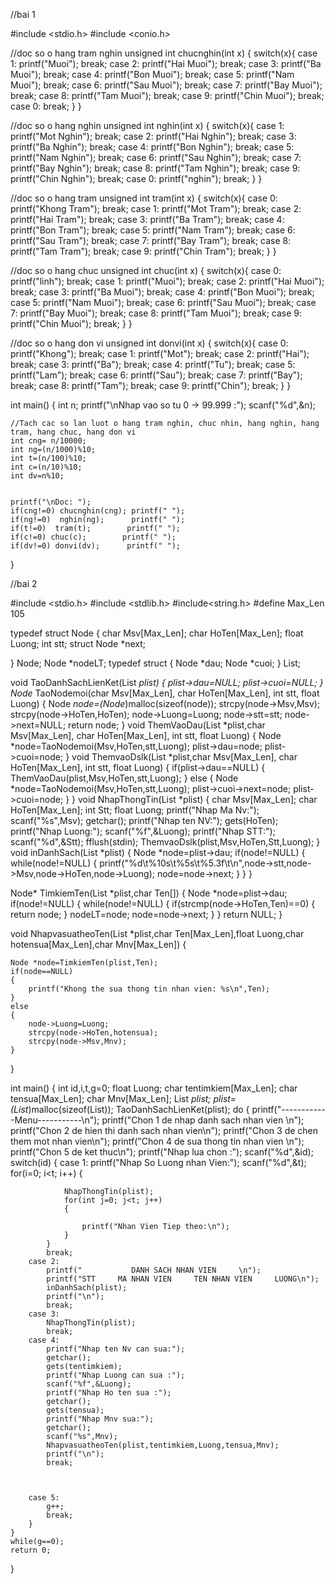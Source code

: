 //bai 1


#include <stdio.h>
#include <conio.h>

//doc so o hang tram nghin
unsigned int chucnghin(int x)
{
    switch(x){
        case 1:
            printf("Muoi");
            break;
        case 2:
            printf("Hai Muoi");
            break;
        case 3:
            printf("Ba Muoi");
            break;
        case 4:
            printf("Bon Muoi");
            break;
        case 5:
            printf("Nam Muoi");
            break;
        case 6:
            printf("Sau Muoi");
            break;
        case 7:
            printf("Bay Muoi");
            break;
        case 8:
            printf("Tam Muoi");
            break;
        case 9:
            printf("Chin Muoi");
            break;
        case 0:
            break;
    }
}

//doc so o hang nghin
unsigned int nghin(int x)
{
    switch(x){
        case 1:
            printf("Mot Nghin");
            break;
        case 2:
            printf("Hai Nghin");
            break;
        case 3:
            printf("Ba Nghin");
            break;
        case 4:
            printf("Bon Nghin");
            break;
        case 5:
            printf("Nam Nghin");
            break;
        case 6:
            printf("Sau Nghin");
            break;
        case 7:
            printf("Bay Nghin");
            break;
        case 8:
            printf("Tam Nghin");
            break;
        case 9:
            printf("Chin Nghin");
            break;
        case 0:
        	printf("nghin");
        	break;
    }
}

//doc so o hang tram
unsigned int tram(int x)
{
    switch(x){
        case 0:
            printf("Khong Tram");
            break;
        case 1:
            printf("Mot Tram");
            break;
        case 2:
            printf("Hai Tram");
            break;
        case 3:
            printf("Ba Tram");
            break;
        case 4:
            printf("Bon Tram");
            break;
        case 5:
            printf("Nam Tram");
            break;
        case 6:
            printf("Sau Tram");
            break;
        case 7:
            printf("Bay Tram");
            break;
        case 8:
            printf("Tam Tram");
            break;
        case 9:
            printf("Chin Tram");
            break;
    }
}

//doc so o hang chuc
unsigned int chuc(int x)
{
    switch(x){
        case 0:
            printf("linh");
            break;
        case 1:
            printf("Muoi");
            break;
        case 2:
            printf("Hai Muoi");
            break;
        case 3:
            printf("Ba Muoi");
            break;
        case 4:
            printf("Bon Muoi");
            break;
        case 5:
            printf("Nam Muoi");
            break;
        case 6:
            printf("Sau Muoi");
            break;
        case 7:
            printf("Bay Muoi");
            break;
        case 8:
            printf("Tam Muoi");
            break;
        case 9:
            printf("Chin Muoi");
            break;
    }
}

//doc so o hang don vi
unsigned int donvi(int x)
{
    switch(x){
        case 0:
            printf("Khong");
            break;
        case 1:
            printf("Mot");
            break;
        case 2:
            printf("Hai");
            break;
        case 3:
            printf("Ba");
            break;
        case 4:
            printf("Tu");
            break;
        case 5:
            printf("Lam");
            break;
        case 6:
            printf("Sau");
            break;
        case 7:
            printf("Bay");
            break;
        case 8:
            printf("Tam");
            break;
        case 9:
            printf("Chin");
            break;
    }
}



int main()
{
    int n;
    printf("\nNhap vao so tu 0 -> 99.999 :");
    scanf("%d",&n);

    //Tach cac so lan luot o hang tram nghin, chuc nhin, hang nghin, hang tram, hang chuc, hang don vi
    int cng= n/10000;
    int ng=(n/1000)%10;
    int t=(n/100)%10;
    int c=(n/10)%10;
    int dv=n%10;

   
    printf("\nDoc: ");
    if(cng!=0) chucnghin(cng); printf(" ");
    if(ng!=0)  nghin(ng);      printf(" ");
    if(t!=0)  tram(t);        printf(" ");
    if(c!=0) chuc(c);        printf(" ");
    if(dv!=0) donvi(dv);      printf(" ");
}

//bai 2

#include <stdio.h>
#include <stdlib.h>
#include<string.h>
#define Max_Len 105

typedef struct Node
{
    char Msv[Max_Len];
    char HoTen[Max_Len];
    float Luong;
    int stt;
    struct Node *next;

} Node;
Node *nodeLT;
typedef struct
{
    Node *dau;
    Node *cuoi;
} List;

void TaoDanhSachLienKet(List *plist)
{
    plist->dau=NULL;
    plist->cuoi=NULL;
}
Node* TaoNodemoi(char Msv[Max_Len], char HoTen[Max_Len], int stt, float Luong)
{
    Node *node=(Node*)malloc(sizeof(node));
    strcpy(node->Msv,Msv);
    strcpy(node->HoTen,HoTen);
    node->Luong=Luong;
    node->stt=stt;
    node->next=NULL;
    return node;
}
void ThemVaoDau(List *plist,char Msv[Max_Len], char HoTen[Max_Len], int stt, float Luong)
{
    Node *node=TaoNodemoi(Msv,HoTen,stt,Luong);
    plist->dau=node;
    plist->cuoi=node;
}
void ThemvaoDslk(List *plist,char Msv[Max_Len], char HoTen[Max_Len], int stt, float Luong)
{
    if(plist->dau==NULL)
    {
        ThemVaoDau(plist,Msv,HoTen,stt,Luong);
    }
    else
    {
        Node *node=TaoNodemoi(Msv,HoTen,stt,Luong);
        plist->cuoi->next=node;
        plist->cuoi=node;
    }
}
void NhapThongTin(List *plist)
{
    char Msv[Max_Len];
    char HoTen[Max_Len];
    int Stt;
    float Luong;
    printf("Nhap Ma Nv:");
    scanf("%s",Msv);
    getchar();
    printf("Nhap ten NV:");
    gets(HoTen);
    printf("Nhap Luong:");
    scanf("%f",&Luong);
    printf("Nhap STT:");
    scanf("%d",&Stt);
    fflush(stdin);
    ThemvaoDslk(plist,Msv,HoTen,Stt,Luong);
}
void inDanhSach(List *plist)
{
    Node *node=plist->dau;
    if(node!=NULL)
    {
        while(node!=NULL)
        {
            printf("%d\t%10s\t%5s\t%5.3f\t\n",node->stt,node->Msv,node->HoTen,node->Luong);
            node=node->next;
        }
    }
}

Node* TimkiemTen(List *plist,char Ten[])
{
    Node *node=plist->dau;
    if(node!=NULL)
    {
        while(node!=NULL)
        {
            if(strcmp(node->HoTen,Ten)==0)
            {
                return node;
            }
            nodeLT=node;
            node=node->next;
        }
    }
    return NULL;
}

void NhapvasuatheoTen(List *plist,char Ten[Max_Len],float Luong,char hotensua[Max_Len],char Mnv[Max_Len])
{

    Node *node=TimkiemTen(plist,Ten);
    if(node==NULL)
    {
        printf("Khong the sua thong tin nhan vien: %s\n",Ten);
    }
    else
    {
        node->Luong=Luong;
        strcpy(node->HoTen,hotensua);
        strcpy(node->Msv,Mnv);
    }

}

int main()
{
    int id,i,t,g=0;
    float Luong;
    char tentimkiem[Max_Len];
    char tensua[Max_Len];
    char Mnv[Max_Len];
    List *plist;
    plist=(List*)malloc(sizeof(List));
    TaoDanhSachLienKet(plist);
    do
    {
        printf("------------Menu-----------\n");
        printf("Chon 1 de nhap danh sach nhan vien \n");
        printf("Chon 2 de hien thi danh sach nhan vien\n");
        printf("Chon 3 de chen them mot nhan vien\n");
        printf("Chon 4 de sua thong tin nhan vien \n");
        printf("Chon 5 de ket thuc\n");
        printf("Nhap lua chon :");
        scanf("%d",&id);
        switch(id)
        {
        case 1:
            printf("Nhap So Luong nhan Vien:");
            scanf("%d",&t);
            for(i=0; i<t; i++)
            {

                NhapThongTin(plist);
                for(int j=0; j<t; j++)
                {

                    printf("Nhan Vien Tiep theo:\n");
                }
            }
            break;
        case 2:
            printf("           DANH SACH NHAN VIEN     \n");
            printf("STT     MA NHAN VIEN     TEN NHAN VIEN     LUONG\n");
            inDanhSach(plist);
            printf("\n");
            break;
        case 3:
            NhapThongTin(plist);
            break;
        case 4:
            printf("Nhap ten Nv can sua:");
            getchar();
            gets(tentimkiem);
            printf("Nhap Luong can sua :");
            scanf("%f",&Luong);
            printf("Nhap Ho ten sua :");
            getchar();
            gets(tensua);
            printf("Nhap Mnv sua:");
            getchar();
            scanf("%s",Mnv);
            NhapvasuatheoTen(plist,tentimkiem,Luong,tensua,Mnv);
            printf("\n");
            break;



        case 5:
            g++;
            break;
        }
    }
    while(g==0);
    return 0;
}
